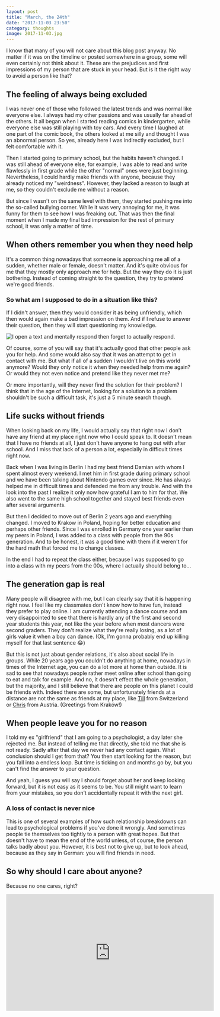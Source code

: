 ```yaml
---
layout: post
title: "March, the 24th"
date: "2017-11-03 23:50"
category: thoughts
image: 2017-11-03.jpg
---
```

I know that many of you will not care about this blog post anyway. No matter if it was on the timeline or posted somewhere in a group, some will even certainly not think about it. These are the prejudices and first impressions of my person that are stuck in your head. But is it the right way to avoid a person like that?

## The feeling of always being excluded
I was never one of those who followed the latest trends and was normal like everyone else. I always had my other passions and was usually far ahead of the others. It all began when I started reading comics in kindergarten, while everyone else was still playing with toy cars. And every time I laughed at one part of the comic book, the others looked at me silly and thought I was an abnormal person. So yes, already here I was indirectly excluded, but I felt comfortable with it.

Then I started going to primary school, but the habits haven't changed. I was still ahead of everyone else, for example, I was able to read and write flawlessly in first grade while the other "normal" ones were just beginning. Nevertheless, I could hardly make friends with anyone, because they already noticed my "weirdness". However, they lacked a reason to laugh at me, so they couldn't exclude me without a reason.

But since I wasn't on the same level with them, they started pushing me into the so-called bullying corner. While it was very annoying for me, it was funny for them to see how I was freaking out. That was then the final moment when I made my final bad impression for the rest of primary school, it was only a matter of time.

## When others remember you when they need help
It's a common thing nowadays that someone is approaching me all of a sudden, whether male or female, doesn't matter. And it's quite obvious for me that they mostly only approach me for help. But the way they do it is just bothering. Instead of coming straight to the question, they try to pretend we're good friends.

### So what am I supposed to do in a situation like this?
If I didn't answer, then they would consider it as being unfriendly, which then would again make a bad impression on them. And if I refuse to answer their question, then they will start questioning my knowledge.

![I open a text and mentally respond then forget to actually respond.](https://cdn.someecards.com/someecards/usercards/MjAxMy1hNDBlYWU1ODMyZWY2NjAz.png)

Of course, some of you will say that it's actually good that other people ask you for help. And some would also say that it was an attempt to get in contact with me. But what if all of a sudden I wouldn't live on this world anymore? Would they only notice it when they needed help from me again? Or would they not even notice and pretend like they never met me?

Or more importantly, will they never find the solution for their problem? I think that in the age of the Internet, looking for a solution to a problem shouldn't be such a difficult task, it's just a 5 minute search though.

## Life sucks without friends
When looking back on my life, I would actually say that right now I don’t have any friend at my place right now who I could speak to. It doesn't mean that I have no friends at all, I just don't have anyone to hang out with after school. And I miss that lack of a person a lot, especially in difficult times right now.

Back when I was living in Berlin I had my best friend Damian with whom I spent almost every weekend. I met him in first grade during primary school and we have been talking about Nintendo games ever since. He has always helped me in difficult times and defended me from any trouble. And with the look into the past I realize it only now how grateful I am to him for that. We also went to the same high school together and stayed best friends even after several arguments.

But then I decided to move out of Berlin 2 years ago and everything changed. I moved to Krakow in Poland, hoping for better education and perhaps other friends. Since I was enrolled in Germany one year earlier than my peers in Poland, I was added to a class with people from the 90s generation. And to be honest, it was a good time with them if it weren't for the hard math that forced me to change classes.

In the end I had to repeat the class either, because I was supposed to go into a class with my peers from the 00s, where I actually should belong to...

## The generation gap is real
Many people will disagree with me, but I can clearly say that it is happening right now. I feel like my classmates don't know how to have fun, instead they prefer to play online. I am currently attending a dance course and am very disappointed to see that there is hardly any of the first and second year students this year, not like the year before when most dancers were second graders. They don't realize what they're really losing, as a lot of girls value it when a boy can dance. (Ok, I'm gonna probably end up killing myself for that last sentence :joy:)

But this is not just about gender relations, it's also about social life in groups. While 20 years ago you couldn't do anything at home, nowadays in times of the Internet age, you can do a lot more at home than outside. It is sad to see that nowadays people rather meet online after school than going to eat and talk for example. And no, it doesn't effect the whole generation, but the majority, and I still believe that there are people on this planet I could be friends with. Indeed there are some, but unfortunately friends at a distance are not the same as friends at my place, like [Till](https://deletescape.me) from Switzerland or [Chris](https://christopherkardas.me) from Austria. (Greetings from Kraków!)

## When people leave you for no reason
I told my ex "girlfriend" that I am going to a psychologist, a day later she rejected me. But instead of telling me that directly, she told me that she is not ready. Sadly after that day we never had any contact again. What conclusion should I get from that? You then start looking for the reason, but you fall into a endless loop. But time is ticking on and months go by, but you can't find the answer to your question.

And yeah, I guess you will say I should forget about her and keep looking forward, but it is not easy as it seems to be. You still might want to learn from your mistakes, so you don't accidentally repeat it with the next girl.

### A loss of contact is never nice
This is one of several examples of how such relationship breakdowns can lead to psychological problems if you've done it wrongly. And sometimes people tie themselves too tightly to a person with great hopes. But that doesn't have to mean the end of the world unless, of course, the person talks badly about you. However, it is best not to give up, but to look ahead, because as they say in German: you will find friends in need.

## So why should I care about anyone?
Because no one cares, right?
<iframe width="560" height="315" src="https://www.youtube.com/embed/unH9laYkWNI" frameborder="0" allowfullscreen></iframe>
